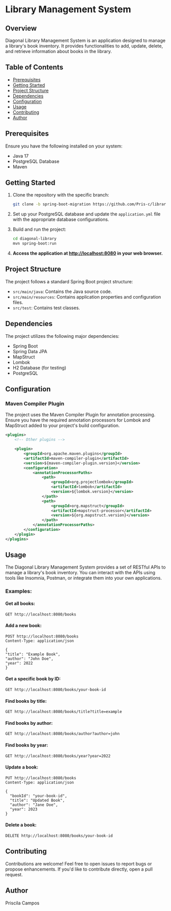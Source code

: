 # Library Management System

## Overview

Diagonal Library Management System is an application designed to manage a library's book inventory. It provides functionalities to add, update, delete, and retrieve information about books in the library.

## Table of Contents

- [Prerequisites](#prerequisites)
- [Getting Started](#getting-started)
- [Project Structure](#project-structure)
- [Dependencies](#dependencies)
- [Configuration](#configuration)
- [Usage](#usage)
- [Contributing](#contributing)
- [Author](#author)

## Prerequisites

Ensure you have the following installed on your system:

- Java 17
- PostgreSQL Database
- Maven

## Getting Started

1. Clone the repository with the specific branch:
    ```bash
    git clone -b spring-boot-migration https://github.com/Pris-c/library-manager.git

2. Set up your PostgreSQL database and update the `application.yml` file with the appropriate database configurations.

3. Build and run the project:
    ```bash
    cd diagonal-library
    mvn spring-boot:run
    ```

4. **Access the application at [http://localhost:8080](http://localhost:8080) in your web browser.**

## Project Structure

The project follows a standard Spring Boot project structure:

- `src/main/java`: Contains the Java source code.
- `src/main/resources`: Contains application properties and configuration files.
- `src/test`: Contains test classes.

## Dependencies

The project utilizes the following major dependencies:

- Spring Boot
- Spring Data JPA 
- MapStruct
- Lombok
- H2 Database (for testing)
- PostgreSQL


## Configuration

### Maven Compiler Plugin

The project uses the Maven Compiler Plugin for annotation processing. Ensure you have the required annotation processors for Lombok and MapStruct added to your project's build configuration.

```xml
<plugins>
    <!-- Other plugins -->

    <plugin>
        <groupId>org.apache.maven.plugins</groupId>
        <artifactId>maven-compiler-plugin</artifactId>
        <version>${maven-compiler-plugin.version}</version>
        <configuration>
            <annotationProcessorPaths>
                <path>
                    <groupId>org.projectlombok</groupId>
                    <artifactId>lombok</artifactId>
                    <version>${lombok.version}</version>
                </path>
                <path>
                    <groupId>org.mapstruct</groupId>
                    <artifactId>mapstruct-processor</artifactId>
                    <version>${org.mapstruct.version}</version>
                </path>
            </annotationProcessorPaths>
        </configuration>
    </plugin>
</plugins>
```

## Usage

The Diagonal Library Management System provides a set of RESTful APIs to manage a library's book inventory.
You can interact with the APIs using tools like Insomnia, Postman, or integrate them into your own applications.

### Examples:

#### Get all books:
```http
GET http://localhost:8080/books
```

#### Add a new book:
```http
POST http://localhost:8080/books
Content-Type: application/json

{
"title": "Example Book",
"author": "John Doe",
"year": 2022
}
```

#### Get a specific book by ID:
```http
GET http://localhost:8080/books/your-book-id
```

#### Find books by title:
```http
GET http://localhost:8080/books/title?title=example
```

#### Find books by author:
```http
GET http://localhost:8080/books/author?author=john
```

#### Find books by year:
```http
GET http://localhost:8080/books/year?year=2022
```

#### Update a book:
```http
PUT http://localhost:8080/books
Content-Type: application/json

{
  "bookId": "your-book-id",
  "title": "Updated Book",
  "author": "Jane Doe",
  "year": 2023
}
```

#### Delete a book:
```http
DELETE http://localhost:8080/books/your-book-id
```


## Contributing

Contributions are welcome! Feel free to open issues to report bugs or propose enhancements. If you'd like to contribute directly, open a pull request.

## Author

Priscila Campos




